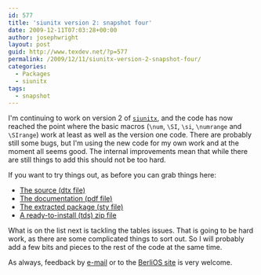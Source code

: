 ```yaml
---
id: 577
title: 'siunitx version 2: snapshot four'
date: 2009-12-11T07:03:28+00:00
author: josephwright
layout: post
guid: http://www.texdev.net/?p=577
permalink: /2009/12/11/siunitx-version-2-snapshot-four/
categories:
  - Packages
  - siunitx
tags:
  - snapshot
---
```

I'm continuing to work on version 2 of [`siunitx`](https://ctan.org/pkg/siunitx), and the code has now reached the point where the basic macros (`\num`, `\SI`, `\si`, `\numrange` and `\SIrange`) work at least as well as the version one code. There are probably still some bugs, but I'm using the new code for my own work and at the moment all seems good. The internal improvements mean that while there are still things to add this should not be too hard.

If you want to try things out, as before you can grab things here:

- [The  source (dtx file)](/wp-content/uploads/2009/12/siunitx.dtx)
- [The  documentation (pdf file)](/wp-content/uploads/2009/12/siunitx.pdf)
- [The  extracted package (sty file)](/wp-content/uploads/2009/12/siunitx.sty)
- [A  ready-to-install (tds) zip file](/wp-content/uploads/2009/12/siunitx.tds_.zip)

What is on the list next is tackling the tables issues. That is going to be hard work, as there are some complicated things to sort out. So I will probably add a few bits and pieces to the rest of the code at the same time.

As always, feedback by [e-mail](mailto:joseph.wright@morningstar2.co.uk) or to the [BerliOS site](http://developer.berlios.de/projects/siunitx/) is very welcome.
